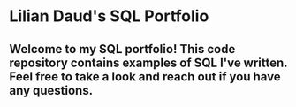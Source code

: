 # Lilian Daud's SQL Portfolio
## Welcome to my SQL portfolio! This code repository contains examples of SQL I've written. Feel free to take a look and reach out if you have any questions.
